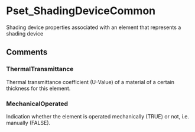 # Pset_ShadingDeviceCommon

Shading device properties associated with an element that represents a shading device<!-- end of definition -->


## Comments

### ThermalTransmittance

Thermal transmittance coefficient (U-Value) of a material of a certain thickness for this element.

### MechanicalOperated

Indication whether the element is operated mechanically (TRUE) or not, i.e. manually (FALSE).
